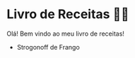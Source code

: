 # Livro de Receitas :woman_cook:

Olá! Bem vindo ao meu livro de receitas!



- Strogonoff de Frango